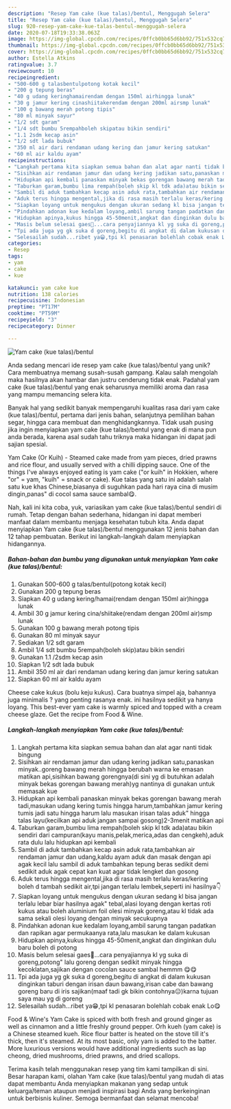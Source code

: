 ```yaml
---
description: "Resep Yam cake (kue talas)/bentul, Menggugah Selera"
title: "Resep Yam cake (kue talas)/bentul, Menggugah Selera"
slug: 920-resep-yam-cake-kue-talas-bentul-menggugah-selera
date: 2020-07-18T19:33:38.063Z
image: https://img-global.cpcdn.com/recipes/0ffcb0bb65d6bb92/751x532cq70/yam-cake-kue-talasbentul-foto-resep-utama.jpg
thumbnail: https://img-global.cpcdn.com/recipes/0ffcb0bb65d6bb92/751x532cq70/yam-cake-kue-talasbentul-foto-resep-utama.jpg
cover: https://img-global.cpcdn.com/recipes/0ffcb0bb65d6bb92/751x532cq70/yam-cake-kue-talasbentul-foto-resep-utama.jpg
author: Estella Atkins
ratingvalue: 3.7
reviewcount: 10
recipeingredient:
- "500-600 g talasbentulpotong kotak kecil"
- "200 g tepung beras"
- "40 g udang keringhamairendam dengan 150ml airhingga lunak"
- "30 g jamur kering cinashiitakerendam dengan 200ml airsmp lunak"
- "100 g bawang merah potong tipis"
- "80 ml minyak sayur"
- "1/2 sdt garam"
- "1/4 sdt bumbu 5rempahboleh skipatau bikin sendiri"
- "1.1 2sdm kecap asin"
- "1/2 sdt lada bubuk"
- "350 ml air dari rendaman udang kering dan jamur kering satukan"
- "60 ml air kaldu ayam"
recipeinstructions:
- "Langkah pertama kita siapkan semua bahan dan alat agar nanti tidak bingung"
- "Sisihkan air rendaman jamur dan udang kering jadikan satu,panaskan minyak..goreng bawang merah hingga berubah warna ke emasan matikan api,sisihkan bawang gorengnya(di sini yg di butuhkan adalah minyak bekas gorengan bawang merah)yg nantinya di gunakan untuk memasak kue"
- "Hidupkan api kembali panaskan minyak bekas gorengan bawang merah tadi,masukan udang kering tumis hingga harum,tambahkan jamur kering tumis jadi satu hingga harum lalu masukan irisan talas aduk&#34; hingga talas layu(kecilkan api aduk jangan sampai gosong)2-3menit matikan api"
- "Taburkan garam,bumbu lima rempah(boleh skip kl tdk ada)atau bikin sendiri dari campuran(kayu manis,pelak,merica,adas dan cengkeh),aduk rata dulu lalu hidupkan api kembali"
- "Sambil di aduk tambahkan kecap asin aduk rata,tambahkan air rendaman jamur dan udang,kaldu ayam aduk dan masak dengan api agak kecil lalu sambil di aduk tambahkan tepung beras sedikit demi sedikit aduk agak cepat kan kuat agar tidak lengket dan gosong"
- "Aduk terus hingga mengental,jika di rasa masih terlalu keras/kering boleh d tambah sedikit air,tpi jangan terlalu lembek,seperti ini hasilnya👇"
- "Siapkan loyang untuk mengukus dengan ukuran sedang kl bisa jangan terlalu lebar biar hasilnya agak&#34; tebal,alasi loyang dengan kertas roti kukus atau boleh aluminium foil olesi minyak goreng,atau kl tidak ada sama sekali olesi loyang dengan minyak secukupnya"
- "Pindahkan adonan kue kedalam loyang,ambil sarung tangan padatkan dan rapikan agar permukaanya rata,lalu masukan ke dalam kukusan"
- "Hidupkan apinya,kukus hingga 45-50menit,angkat dan dinginkan dulu baru boleh di potong"
- "Masis belum selesai gaes🤣...cara penyajiannya kl yg suka di goreng,potong&#34; lalu goreng dengan sedikit minyak hingga kecoklatan,sajikan dengan cocolan sauce sambal hemmm 😋😋"
- "Tpi ada juga yg gk suka d goreng,begitu di angkat di dalam kukusan dinginkan taburi dengan irisan daun bawang,irisan cabe dan bawang goreng baru di iris sajikan(maaf tadi gk bikin contohnya😑)karna tujuan saya mau yg di goreng"
- "Selesailah sudah...ribet ya😁,tpi kl penasaran bolehlah cobak enak Lo😋"
categories:
- Resep
tags:
- yam
- cake
- kue

katakunci: yam cake kue 
nutrition: 138 calories
recipecuisine: Indonesian
preptime: "PT17M"
cooktime: "PT59M"
recipeyield: "3"
recipecategory: Dinner

---
```



![Yam cake (kue talas)/bentul](https://img-global.cpcdn.com/recipes/0ffcb0bb65d6bb92/751x532cq70/yam-cake-kue-talasbentul-foto-resep-utama.jpg)

Anda sedang mencari ide resep yam cake (kue talas)/bentul yang unik? Cara membuatnya memang susah-susah gampang. Kalau salah mengolah maka hasilnya akan hambar dan justru cenderung tidak enak. Padahal yam cake (kue talas)/bentul yang enak seharusnya memiliki aroma dan rasa yang mampu memancing selera kita.

Banyak hal yang sedikit banyak mempengaruhi kualitas rasa dari yam cake (kue talas)/bentul, pertama dari jenis bahan, selanjutnya pemilihan bahan segar, hingga cara membuat dan menghidangkannya. Tidak usah pusing jika ingin menyiapkan yam cake (kue talas)/bentul yang enak di mana pun anda berada, karena asal sudah tahu triknya maka hidangan ini dapat jadi sajian spesial.

Yam Cake (Or Kuih) - Steamed cake made from yam pieces, dried prawns and rice flour, and usually served with a chilli dipping sauce. One of the things I&#39;ve always enjoyed eating is yam cake (&#34;or kuih&#34; in Hokkien, where &#34;or&#34; = yam, &#34;kuih&#34; = snack or cake). Kue talas yang satu ini adalah salah satu kue khas Chinese,biasanya di suguhkan pada hari raya cina di musim dingin,panas&#34; di cocol sama sauce sambal😋.


Nah, kali ini kita coba, yuk, variasikan yam cake (kue talas)/bentul sendiri di rumah. Tetap dengan bahan sederhana, hidangan ini dapat memberi manfaat dalam membantu menjaga kesehatan tubuh kita. Anda dapat menyiapkan Yam cake (kue talas)/bentul menggunakan 12 jenis bahan dan 12 tahap pembuatan. Berikut ini langkah-langkah dalam menyiapkan hidangannya.

<!--inarticleads1-->

##### Bahan-bahan dan bumbu yang digunakan untuk menyiapkan Yam cake (kue talas)/bentul:

1. Gunakan 500-600 g talas/bentul(potong kotak kecil)
1. Gunakan 200 g tepung beras
1. Siapkan 40 g udang kering/hamai(rendam dengan 150ml air)hingga lunak
1. Ambil 30 g jamur kering cina/shiitake(rendam dengan 200ml air)smp lunak
1. Gunakan 100 g bawang merah potong tipis
1. Gunakan 80 ml minyak sayur
1. Sediakan 1/2 sdt garam
1. Ambil 1/4 sdt bumbu 5rempah(boleh skip)atau bikin sendiri
1. Gunakan 1.1 /2sdm kecap asin
1. Siapkan 1/2 sdt lada bubuk
1. Ambil 350 ml air dari rendaman udang kering dan jamur kering satukan
1. Siapkan 60 ml air kaldu ayam


Cheese cake kukus (bolu keju kukus). Cara buatnya simpel aja, bahannya juga minimalis ? yang penting rasanya enak. ini hasilnya sedikit ya hanya loyang. This best-ever yam cake is warmly spiced and topped with a cream cheese glaze. Get the recipe from Food &amp; Wine. 

<!--inarticleads2-->

##### Langkah-langkah menyiapkan Yam cake (kue talas)/bentul:

1. Langkah pertama kita siapkan semua bahan dan alat agar nanti tidak bingung
1. Sisihkan air rendaman jamur dan udang kering jadikan satu,panaskan minyak..goreng bawang merah hingga berubah warna ke emasan matikan api,sisihkan bawang gorengnya(di sini yg di butuhkan adalah minyak bekas gorengan bawang merah)yg nantinya di gunakan untuk memasak kue
1. Hidupkan api kembali panaskan minyak bekas gorengan bawang merah tadi,masukan udang kering tumis hingga harum,tambahkan jamur kering tumis jadi satu hingga harum lalu masukan irisan talas aduk&#34; hingga talas layu(kecilkan api aduk jangan sampai gosong)2-3menit matikan api
1. Taburkan garam,bumbu lima rempah(boleh skip kl tdk ada)atau bikin sendiri dari campuran(kayu manis,pelak,merica,adas dan cengkeh),aduk rata dulu lalu hidupkan api kembali
1. Sambil di aduk tambahkan kecap asin aduk rata,tambahkan air rendaman jamur dan udang,kaldu ayam aduk dan masak dengan api agak kecil lalu sambil di aduk tambahkan tepung beras sedikit demi sedikit aduk agak cepat kan kuat agar tidak lengket dan gosong
1. Aduk terus hingga mengental,jika di rasa masih terlalu keras/kering boleh d tambah sedikit air,tpi jangan terlalu lembek,seperti ini hasilnya👇
1. Siapkan loyang untuk mengukus dengan ukuran sedang kl bisa jangan terlalu lebar biar hasilnya agak&#34; tebal,alasi loyang dengan kertas roti kukus atau boleh aluminium foil olesi minyak goreng,atau kl tidak ada sama sekali olesi loyang dengan minyak secukupnya
1. Pindahkan adonan kue kedalam loyang,ambil sarung tangan padatkan dan rapikan agar permukaanya rata,lalu masukan ke dalam kukusan
1. Hidupkan apinya,kukus hingga 45-50menit,angkat dan dinginkan dulu baru boleh di potong
1. Masis belum selesai gaes🤣...cara penyajiannya kl yg suka di goreng,potong&#34; lalu goreng dengan sedikit minyak hingga kecoklatan,sajikan dengan cocolan sauce sambal hemmm 😋😋
1. Tpi ada juga yg gk suka d goreng,begitu di angkat di dalam kukusan dinginkan taburi dengan irisan daun bawang,irisan cabe dan bawang goreng baru di iris sajikan(maaf tadi gk bikin contohnya😑)karna tujuan saya mau yg di goreng
1. Selesailah sudah...ribet ya😁,tpi kl penasaran bolehlah cobak enak Lo😋


Food &amp; Wine&#39;s Yam Cake is spiced with both fresh and ground ginger as well as cinnamon and a little freshly ground pepper. Orh kueh (yam cake) is a Chinese steamed kueh. Rice flour batter is heated on the stove till it&#39;s thick, then it&#39;s steamed. At its most basic, only yam is added to the batter. More luxurious versions would have additional ingredients such as lap cheong, dried mushrooms, dried prawns, and dried scallops. 

Terima kasih telah menggunakan resep yang tim kami tampilkan di sini. Besar harapan kami, olahan Yam cake (kue talas)/bentul yang mudah di atas dapat membantu Anda menyiapkan makanan yang sedap untuk keluarga/teman ataupun menjadi inspirasi bagi Anda yang berkeinginan untuk berbisnis kuliner. Semoga bermanfaat dan selamat mencoba!
